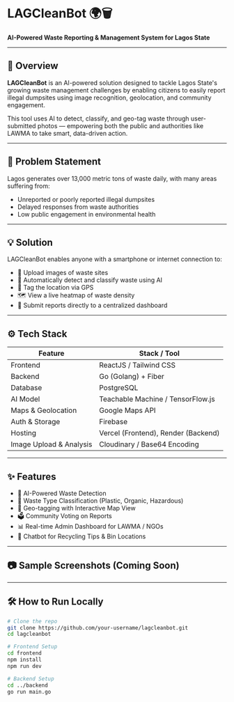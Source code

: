 # LAGCleanBot 🌍🗑️  
**AI-Powered Waste Reporting & Management System for Lagos State**

---

## 🚀 Overview

**LAGCleanBot** is an AI-powered solution designed to tackle Lagos State's growing waste management challenges by enabling citizens to easily report illegal dumpsites using image recognition, geolocation, and community engagement.

This tool uses AI to detect, classify, and geo-tag waste through user-submitted photos — empowering both the public and authorities like LAWMA to take smart, data-driven action.

---

## 🎯 Problem Statement

Lagos generates over 13,000 metric tons of waste daily, with many areas suffering from:
- Unreported or poorly reported illegal dumpsites
- Delayed responses from waste authorities
- Low public engagement in environmental health

---

## 💡 Solution

LAGCleanBot enables anyone with a smartphone or internet connection to:

- 📸 Upload images of waste sites
- 🧠 Automatically detect and classify waste using AI
- 📍 Tag the location via GPS
- 🗺️ View a live heatmap of waste density
- 🧾 Submit reports directly to a centralized dashboard

---

## ⚙️ Tech Stack

| Feature                     | Stack / Tool                 |
|----------------------------|------------------------------|
| Frontend                   | ReactJS / Tailwind CSS       |
| Backend                    | Go (Golang) + Fiber          |
| Database                   | PostgreSQL                   |
| AI Model                   | Teachable Machine / TensorFlow.js |
| Maps & Geolocation         | Google Maps API              |
| Auth & Storage             | Firebase                     |
| Hosting                    | Vercel (Frontend), Render (Backend) |
| Image Upload & Analysis    | Cloudinary / Base64 Encoding |

---

## ✨ Features

- 🤖 AI-Powered Waste Detection
- 🧪 Waste Type Classification (Plastic, Organic, Hazardous)
- 📍 Geo-tagging with Interactive Map View
- 🗳️ Community Voting on Reports
- 📊 Real-time Admin Dashboard for LAWMA / NGOs
- 💬 Chatbot for Recycling Tips & Bin Locations

---

## 📷 Sample Screenshots (Coming Soon)

---

## 🛠️ How to Run Locally

```bash
# Clone the repo
git clone https://github.com/your-username/lagcleanbot.git
cd lagcleanbot

# Frontend Setup
cd frontend
npm install
npm run dev

# Backend Setup
cd ../backend
go run main.go
